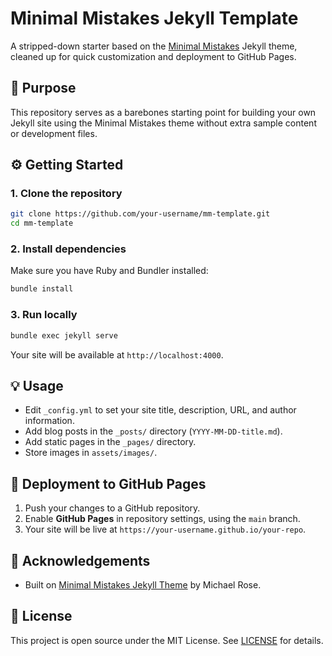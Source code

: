 
# Minimal Mistakes Jekyll Template

A stripped-down starter based on the [Minimal Mistakes](https://github.com/mmistakes/minimal-mistakes) Jekyll theme, cleaned up for quick customization and deployment to GitHub Pages.

## 📌 Purpose
This repository serves as a barebones starting point for building your own Jekyll site using the Minimal Mistakes theme without extra sample content or development files.

## ⚙️ Getting Started

### 1. Clone the repository
```bash
git clone https://github.com/your-username/mm-template.git
cd mm-template
```

### 2. Install dependencies
Make sure you have Ruby and Bundler installed:
```bash
bundle install
```

### 3. Run locally
```bash
bundle exec jekyll serve
```
Your site will be available at `http://localhost:4000`.

## 💡 Usage
- Edit `_config.yml` to set your site title, description, URL, and author information.
- Add blog posts in the `_posts/` directory (`YYYY-MM-DD-title.md`).
- Add static pages in the `_pages/` directory.
- Store images in `assets/images/`.

## 🚀 Deployment to GitHub Pages
1. Push your changes to a GitHub repository.
2. Enable **GitHub Pages** in repository settings, using the `main` branch.
3. Your site will be live at `https://your-username.github.io/your-repo`.

## 🙏 Acknowledgements
- Built on [Minimal Mistakes Jekyll Theme](https://github.com/mmistakes/minimal-mistakes) by Michael Rose.

## 📄 License
This project is open source under the MIT License. See [LICENSE](LICENSE) for details.